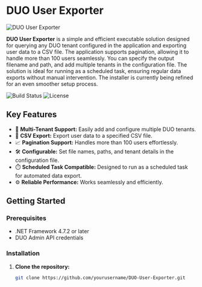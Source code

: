 # DUO User Exporter

![DUO User Exporter](https://via.placeholder.com/800x200.png?text=DUO+User+Exporter) <!-- Placeholder for a header image -->

**DUO User Exporter** is a simple and efficient executable solution designed for querying any DUO tenant configured in the application and exporting user data to a CSV file. The application supports pagination, allowing it to handle more than 100 users seamlessly. You can specify the output filename and path, and add multiple tenants in the configuration file. The solution is ideal for running as a scheduled task, ensuring regular data exports without manual intervention. The installer is currently being refined for an even smoother setup process.

![Build Status](https://img.shields.io/badge/build-passing-brightgreen)
![License](https://img.shields.io/badge/license-MIT-blue)

## Key Features

- 🔄 **Multi-Tenant Support:** Easily add and configure multiple DUO tenants.
- 📁 **CSV Export:** Export user data to a specified CSV file.
- 📈 **Pagination Support:** Handles more than 100 users effortlessly.
- 🛠️ **Configurable:** Set file names, paths, and tenant details in the configuration file.
- ⏱️ **Scheduled Task Compatible:** Designed to run as a scheduled task for automated data export.
- ⚙️ **Reliable Performance:** Works seamlessly and efficiently.

## Getting Started

### Prerequisites

- .NET Framework 4.7.2 or later
- DUO Admin API credentials

### Installation

1. **Clone the repository:**
   ```sh
   git clone https://github.com/yourusername/DUO-User-Exporter.git
